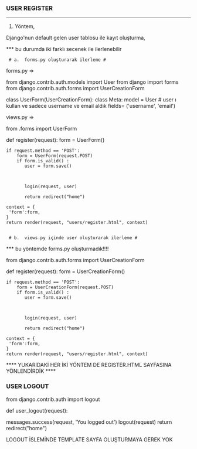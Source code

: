 ### USER REGISTER
<hr>

1. Yöntem, 

Django'nun default gelen user tablosu ile kayıt oluşturma, 
  
   *** bu durumda iki farklı secenek ile ilerlenebilir
      
     # a.  forms.py oluşturarak ilerleme #

forms.py  =>

from django.contrib.auth.models import User
from django import forms
from django.contrib.auth.forms import UserCreationForm

class UserForm(UserCreationForm):
    class Meta:
        model = User # user ı kullan ve sadece username ve email aldık
        fields= ('username', 'email')



views.py =>


from .forms import UserForm

def register(request):
    form = UserForm()

    if request.method == 'POST':
        form = UserForm(request.POST)
        if form.is_valid() :
           user = form.save()
          
       

           login(request, user)

           return redirect("home")

    context = {
     'form':form,
    }
    return render(request, "users/register.html", context) 


     # b.  views.py içinde user oluşturarak ilerleme #

*** bu yöntemde forms.py oluşturmadık!!!!

from django.contrib.auth.forms import UserCreationForm

def register(request):
    form = UserCreationForm()

    if request.method == 'POST':
        form = UserCreationForm(request.POST)
        if form.is_valid() :
           user = form.save()
          
       

           login(request, user)

           return redirect("home")

    context = {
     'form':form,
    }
    return render(request, "users/register.html", context) 


**** YUKARIDAKİ HER İKİ YÖNTEM DE REGISTER.HTML SAYFASINA YÖNLENDİRDİK ****

###   USER LOGOUT 

from django.contrib.auth import  logout


def user_logout(request):

   messages.success(request, 'You logged out') 
   logout(request)
   return redirect("home")


LOGOUT İSLEMİNDE TEMPLATE SAYFA OLUŞTURMAYA GEREK YOK  



